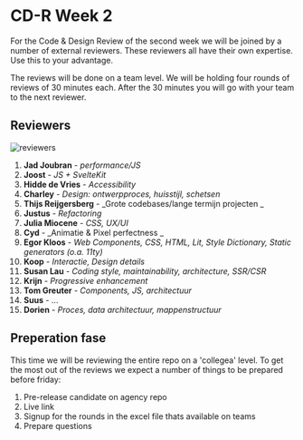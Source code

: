 # CD-R Week 2

For the Code & Design Review of the second week we will be joined by a number of external reviewers. These reviewers all have their own expertise. Use this to your advantage.

The reviews will be done on a team level. We will be holding four rounds of reviews of 30 minutes each. After the 30 minutes you will go with your team to the next reviewer.

## Reviewers

![reviewers](https://github.com/user-attachments/assets/25c67cd6-7a86-4a18-9e0e-34603467f59a)

1. **Jad Joubran** - _performance/JS_
2. **Joost** - _JS + SvelteKit_ 
3. **Hidde de Vries** - _Accessibility_ 
4. **Charley** - _Design: ontwerpproces, huisstijl, schetsen_
5. **Thijs Reijgersberg** - _Grote codebases/lange termijn projecten _
6. **Justus** - _Refactoring_ 
7. **Julia Miocene** - _CSS, UX/UI_
8. **Cyd** - _Animatie & Pixel perfectness _
9. **Egor Kloos** - _Web Components, CSS, HTML, Lit, Style Dictionary, Static generators (o.a. 11ty)_
10. **Koop** - _Interactie, Design details_
11. **Susan Lau** - _Coding style, maintainability, architecture, SSR/CSR_
12. **Krijn** - _Progressive enhancement_
13. **Tom Greuter** - _Components, JS, architectuur_
14. **Suus** - ...
15. **Dorien** - _Proces, data architectuur, mappenstructuur_

## Preperation fase
This time we will be reviewing the entire repo on a 'collegea' level. To get the most out of the reviews we expect a number of things to be prepared before friday:

1. Pre-release candidate on agency repo
3. Live link
4. Signup for the rounds in the excel file thats available on teams
5. Prepare questions

